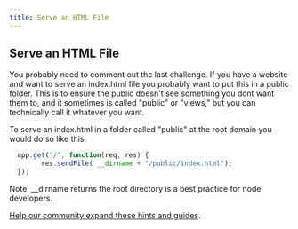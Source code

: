 ```yaml
---
title: Serve an HTML File
---
```

## Serve an HTML File

<!-- The article goes here, in GitHub-flavored Markdown. Feel free to add YouTube videos, images, and CodePen/JSBin embeds  -->

You probably need to comment out the last challenge. If you have a website and want to serve an index.html file you probably want to put this in a public folder. This is to ensure the public doesn't see something you dont want them to, and it sometimes is called "public" or "views," but you can technically call it whatever you want.

To serve an index.html in a folder called "public" at the root domain you would do so like this:

```javascript
  app.get("/", function(req, res) {
        res.sendFile( __dirname + "/public/index.html");
  });
```

Note: __dirname returns the root directory is a best practice for node developers.




<a href='https://github.com/freecodecamp/guides/tree/master/src/pages/certifications/apis-and-microservices/basic-node-and-express/serve-an-html-file/index.md' target='_blank' rel='nofollow'>Help our community expand these hints and guides</a>.
